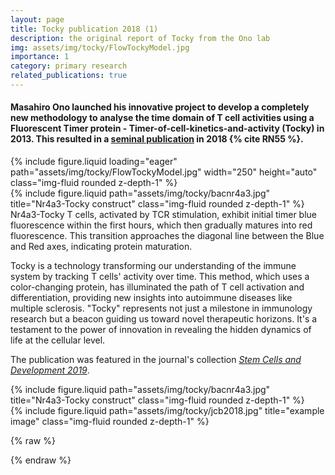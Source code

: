```yaml
---
layout: page
title: Tocky publication 2018 (1)
description: the original report of Tocky from the Ono lab
img: assets/img/tocky/FlowTockyModel.jpg
importance: 1
category: primary research
related_publications: true
---
```

#### Masahiro Ono launched his innovative project to develop a completely new methodology to analyse the time domain of T cell activities using a Fluorescent Timer protein - **T**imer-**o**f-**c**ell-**k**inetics-and-activit**y** (**Tocky**) in 2013. This resulted in a [seminal publication](https://rupress.org/jcb/article/217/8/2931/39442/A-timer-for-analyzing-temporally-dynamic-changes) in 2018 {% cite RN55 %}.


<div class="row">
    <div class="col-sm mt-3 mt-md-0">
        {% include figure.liquid loading="eager" path="assets/img/tocky/FlowTockyModel.jpg"  width="250" height="auto" class="img-fluid rounded z-depth-1" %}
    </div>
    <div class="col-sm-6 mt-3 mt-md-0">
        {% include figure.liquid path="assets/img/tocky/bacnr4a3.jpg" title="Nr4a3-Tocky construct" class="img-fluid rounded z-depth-1" %}
    </div>
<div class="caption">
Nr4a3-Tocky T cells, activated by TCR stimulation, exhibit initial timer blue fluorescence within the first hours, which then gradually matures into red fluorescence. This transition approaches the diagonal line between the Blue and Red axes, indicating protein maturation.
</div>
</div>


Tocky is a technology transforming our understanding of the immune system by tracking T cells' activity over time. This method, which uses a color-changing protein, has illuminated the path of T cell activation and differentiation, providing new insights into autoimmune diseases like multiple sclerosis. "Tocky" represents not just a milestone in immunology research but a beacon guiding us toward novel therapeutic horizons. It's a testament to the power of innovation in revealing the hidden dynamics of life at the cellular level.

The publication was featured in the journal's collection [*Stem Cells and Development 2019*](https://rupress.org/jcb/collection/41/Stem-Cells-and-Development-2019).

<div class="row justify-content-sm-center">
    <div class="col-sm-6 mt-3 mt-md-0">
        {% include figure.liquid path="assets/img/tocky/bacnr4a3.jpg" title="Nr4a3-Tocky construct" class="img-fluid rounded z-depth-1" %}
    </div>
    <div class="col-sm-6 mt-3 mt-md-0">
        {% include figure.liquid path="assets/img/tocky/jcb2018.jpg" title="example image" class="img-fluid rounded z-depth-1" %}
    </div>
</div>



{% raw %}


{% endraw %}
